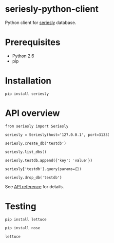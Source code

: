 seriesly-python-client
======================

Python client for [seriesly](https://github.com/dustin/seriesly) database.

Prerequisites
=============

* Python 2.6
* pip

Installation
============

    pip install seriesly

API overview
============

    from seriesly import Seriesly

    seriesly = Seriesly(host='127.0.0.1', port=3133)

    seriesly.create_db('testdb')

    seriesly.list_dbs()

    seriesly.testdb.append({'key': 'value'})

    seriesly['testdb'].query(params={})

    seriesly.drop_db('testdb')

See [API reference](http://seriesly.readthedocs.org/en/latest/api.html) for details.

Testing
=======

    pip install lettuce

    pip install nose

    lettuce
